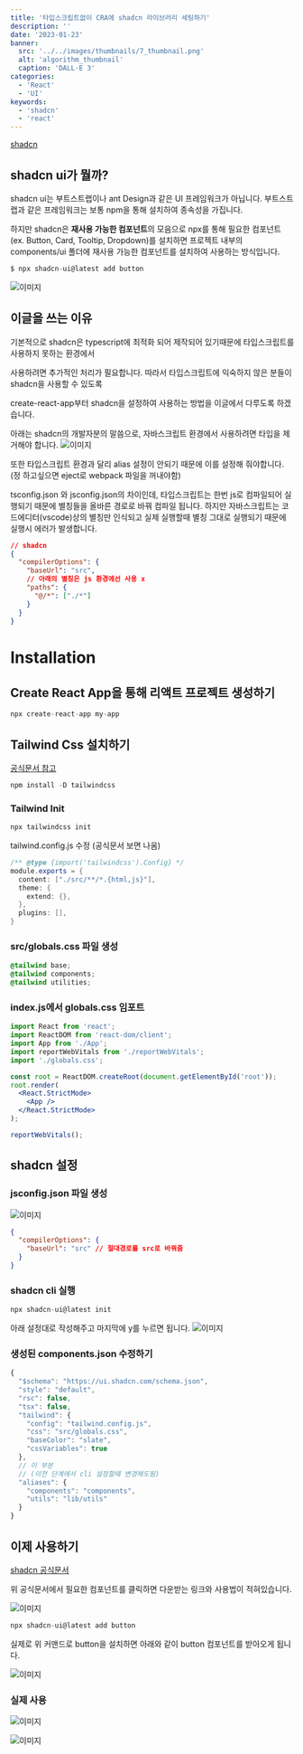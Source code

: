 ```yaml
---
title: '타입스크립트없이 CRA에 shadcn 라이브러리 세팅하기'
description: ''
date: '2023-01-23'
banner:
  src: '../../images/thumbnails/7_thumbnail.png'
  alt: 'algorithm_thumbnail'
  caption: 'DALL·E 3'
categories:
  - 'React'
  - 'UI'
keywords:
  - 'shadcn'
  - 'react'
---
```


[shadcn](https://ui.shadcn.com/docs/installation/manual)

## shadcn ui가 뭘까?

shadcn ui는 부트스트랩이나 ant Design과 같은 UI 프레임워크가 아닙니다.
부트스트랩과 같은 프레임워크는 보통 npm을 통해 설치하여 종속성을 가집니다.

하지만 shadcn은 **재사용 가능한 컴포넌트**의 모음으로 npx를 통해
필요한 컴포넌트 (ex. Button, Card, Tooltip, Dropdown)를 설치하면
프로젝트 내부의 components/ui 폴더에 재사용 가능한 컴포넌트를 설치하여 사용하는 방식입니다.

```cs
$ npx shadcn-ui@latest add button
```

![이미지](../../images/5/1.png)

## 이글을 쓰는 이유

기본적으로 shadcn은 typescript에 최적화 되어 제작되어 있기때문에 타입스크립트를 사용하지 못하는 환경에서

사용하려면 추가적인 처리가 필요합니다. 따라서 타입스크립트에 익숙하지 않은 분들이 shadcn을 사용할 수 있도록

create-react-app부터 shadcn을 설정하여 사용하는 방법을 이글에서 다루도록 하겠습니다.

아래는 shadcn의 개발자분의 말씀으로, 자바스크립트 환경에서 사용하려면 타입을 제거해야 합니다.
![이미지](../../images/5/2.png)

또한 타입스크립트 환경과 달리 alias 설정이 안되기 때문에 이를 설정해 줘야합니다.
(정 하고싶으면 eject로 webpack 파일을 꺼내야함)

tsconfig.json 와 jsconfig.json의 차이인데, 타입스크립트는 한번 js로 컴파일되어 실행되기 때문에
별칭들을 올바른 경로로 바꿔 컴파일 됩니다. 하지만 자바스크립트는 코드에디터(vscode)상의 별칭만 인식되고
실제 실행할때 별칭 그대로 실행되기 때문에 실행시 에러가 발생합니다.

```json
// shadcn
{
  "compilerOptions": {
    "baseUrl": "src",
    // 아래의 별칭은 js 환경에선 사용 x
    "paths": {
      "@/*": ["./*"]
    }
  }
}
```

# Installation

## Create React App을 통해 리액트 프로젝트 생성하기

```cs
npx create-react-app my-app
```

## Tailwind Css 설치하기

[공식문서 참고](https://tailwindcss.com/docs/installation)

```cs
npm install -D tailwindcss
```

### Tailwind Init

```cs
npx tailwindcss init
```

tailwind.config.js 수정 (공식문서 보면 나옴)

```cs
/** @type {import('tailwindcss').Config} */
module.exports = {
  content: ["./src/**/*.{html,js}"],
  theme: {
    extend: {},
  },
  plugins: [],
}
```

### src/globals.css 파일 생성

```css
@tailwind base;
@tailwind components;
@tailwind utilities;
```

### index.js에서 globals.css 임포트

```jsx
import React from 'react';
import ReactDOM from 'react-dom/client';
import App from './App';
import reportWebVitals from './reportWebVitals';
import './globals.css';

const root = ReactDOM.createRoot(document.getElementById('root'));
root.render(
  <React.StrictMode>
    <App />
  </React.StrictMode>
);

reportWebVitals();
```

## shadcn 설정

### jsconfig.json 파일 생성

![이미지](../../images/5/3.png)

```json
{
  "compilerOptions": {
    "baseUrl": "src" // 절대경로를 src로 바꿔줌
  }
}
```

### shadcn cli 실행

```cs
npx shadcn-ui@latest init
```

아래 설정대로 작성해주고 마지막에 y를 누르면 됩니다.
![이미지](../../images/5/4.png)

### 생성된 components.json 수정하기

```ts
{
  "$schema": "https://ui.shadcn.com/schema.json",
  "style": "default",
  "rsc": false,
  "tsx": false,
  "tailwind": {
    "config": "tailwind.config.js",
    "css": "src/globals.css",
    "baseColor": "slate",
    "cssVariables": true
  },
  // 이 부분
  // (이전 단계에서 cli 설정할때 변경해도됨)
  "aliases": {
    "components": "components",
    "utils": "lib/utils"
  }
}

```

## 이제 사용하기

[shadcn 공식문서](https://ui.shadcn.com/docs)

위 공식문서에서 필요한 컴포넌트를 클릭하면 다운받는 링크와 사용법이 적혀있습니다.

![이미지](../../images/5/5.png)

```cs
npx shadcn-ui@latest add button
```

실제로 위 커맨드로 button을 설치하면 아래와 같이 button 컴포넌트를 받아오게 됩니다.

![이미지](../../images/5/6.png)

### 실제 사용

![이미지](../../images/5/7.png)

![이미지](../../images/5/8.png)

